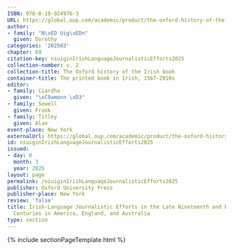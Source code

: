 ```yaml
---
ISBN: 978-0-19-924976-3
URL: https://global.oup.com/academic/product/the-oxford-history-of-the-irish-book-volume-ii-9780199249763?cc=ge&lang=3n#
author:
- family: "N\xED Uig\xEDn"
  given: Dorothy
categories: '202503'
chapter: 69
citation-key: niuiginIrishLanguageJournalisticEfforts2025
collection-number: v. 2
collection-title: The Oxford history of the Irish book
container-title: The printed book in Irish, 1567-2010s
editor:
- family: Ciardha
  given: "\xC9amonn \xD3"
- family: Sewell
  given: Frank
- family: Titley
  given: Alan
event-place: New York
externalUrl: https://global.oup.com/academic/product/the-oxford-history-of-the-irish-book-volume-ii-9780199249763?cc=ge&lang=3n#
id: niuiginIrishLanguageJournalisticEfforts2025
issued:
- day: 6
  month: 3
  year: 2025
layout: page
permalink: /niuiginIrishLanguageJournalisticEfforts2025
publisher: Oxford University Press
publisher-place: New York
review: 'false'
title: Irish-Language Journalistic Efforts in the Late Nineteenth and Early Twentieth
  Centuries in America, England, and Australia
type: section
---
```

{% include sectionPageTemplate.html %}